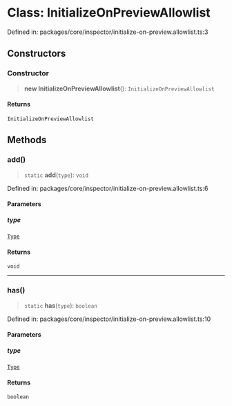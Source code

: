 # Class: InitializeOnPreviewAllowlist

Defined in: packages/core/inspector/initialize-on-preview.allowlist.ts:3

## Constructors

### Constructor

> **new InitializeOnPreviewAllowlist**(): `InitializeOnPreviewAllowlist`

#### Returns

`InitializeOnPreviewAllowlist`

## Methods

### add()

> `static` **add**(`type`): `void`

Defined in: packages/core/inspector/initialize-on-preview.allowlist.ts:6

#### Parameters

##### type

[`Type`](../../common/interfaces/Type.md)

#### Returns

`void`

***

### has()

> `static` **has**(`type`): `boolean`

Defined in: packages/core/inspector/initialize-on-preview.allowlist.ts:10

#### Parameters

##### type

[`Type`](../../common/interfaces/Type.md)

#### Returns

`boolean`
